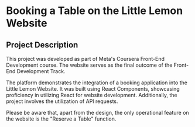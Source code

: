 # Booking a Table on the Little Lemon Website

## Project Description
This project was developed as part of Meta's Coursera Front-End Development course. The website serves as the final outcome of the Front-End Development Track.

The platform demonstrates the integration of a booking application into the Little Lemon Website. It was built using React Components, showcasing proficiency in utilizing React for website development. Additionally, the project involves the utilization of API requests.

Please be aware that, apart from the design, the only operational feature on the website is the "Reserve a Table" function.


